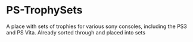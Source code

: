# PS-TrophySets
A place with sets of trophies for various sony consoles, including the PS3 and PS Vita. Already sorted through and placed into sets
